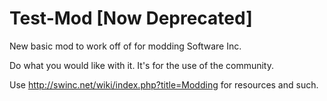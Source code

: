 # Test-Mod [Now Deprecated]
New basic mod to work off of for modding Software Inc.

Do what you would like with it. It's for the use of the community. 

Use http://swinc.net/wiki/index.php?title=Modding for resources and such.
